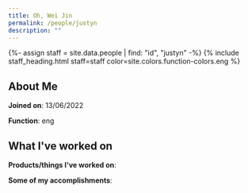 ```yaml
---
title: Oh, Wei Jin
permalink: /people/justyn
description: ""
---
```


{%- assign staff = site.data.people | find: "id", "justyn" -%}
{% include staff_heading.html staff=staff color=site.colors.function-colors.eng %}

## About Me

**Joined on**: 13/06/2022

**Function**: eng

## What I've worked on

**Products/things I've worked on**:


**Some of my accomplishments**:

